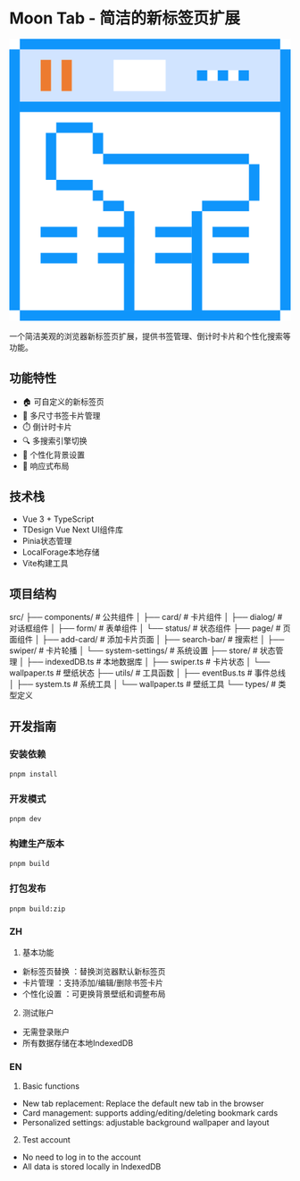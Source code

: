 # Moon Tab - 简洁的新标签页扩展

![Logo](./public/logo.png)

一个简洁美观的浏览器新标签页扩展，提供书签管理、倒计时卡片和个性化搜索等功能。

## 功能特性

- 🏠 可自定义的新标签页
- 📌 多尺寸书签卡片管理
- ⏱️ 倒计时卡片
- 🔍 多搜索引擎切换
- 🎨 个性化背景设置
- 📱 响应式布局

## 技术栈

- Vue 3 + TypeScript
- TDesign Vue Next UI组件库
- Pinia状态管理
- LocalForage本地存储
- Vite构建工具

## 项目结构
src/
├── components/       # 公共组件
│   ├── card/        # 卡片组件
│   ├── dialog/      # 对话框组件
│   ├── form/        # 表单组件
│   └── status/      # 状态组件
├── page/            # 页面组件
│   ├── add-card/    # 添加卡片页面
│   ├── search-bar/  # 搜索栏
│   ├── swiper/      # 卡片轮播
│   └── system-settings/ # 系统设置
├── store/           # 状态管理
│   ├── indexedDB.ts # 本地数据库
│   ├── swiper.ts    # 卡片状态
│   └── wallpaper.ts # 壁纸状态
├── utils/           # 工具函数
│   ├── eventBus.ts  # 事件总线
│   ├── system.ts    # 系统工具
│   └── wallpaper.ts # 壁纸工具
└── types/           # 类型定义

## 开发指南

### 安装依赖

```bash
pnpm install
```

### 开发模式

```bash
pnpm dev
```

### 构建生产版本

```bash
pnpm build
```

### 打包发布

```bash
pnpm build:zip
```

### ZH
1. 基本功能
- 新标签页替换 ：替换浏览器默认新标签页
- 卡片管理 ：支持添加/编辑/删除书签卡片
- 个性化设置 ：可更换背景壁纸和调整布局

2. 测试账户
- 无需登录账户
- 所有数据存储在本地IndexedDB



### EN 
1. Basic functions
- New tab replacement: Replace the default new tab in the browser
- Card management: supports adding/editing/deleting bookmark cards
- Personalized settings: adjustable background wallpaper and layout

2. Test account
- No need to log in to the account
- All data is stored locally in IndexedDB

